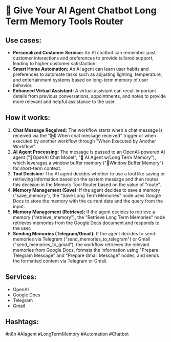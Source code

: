 # 🧠 Give Your AI Agent Chatbot Long Term Memory Tools Router

## Use cases:

- **Personalized Customer Service:** An AI chatbot can remember past customer interactions and preferences to provide tailored support, leading to higher customer satisfaction.
- **Smart Home Automation:** An AI agent can learn user habits and preferences to automate tasks such as adjusting lighting, temperature, and entertainment systems based on long-term memory of user behavior.
- **Enhanced Virtual Assistant:** A virtual assistant can recall important details from previous conversations, appointments, and notes to provide more relevant and helpful assistance to the user.

## How it works:

1.  **Chat Message Received:** The workflow starts when a chat message is received via the "Ⓜ️ When chat message received" trigger or when executed by another workflow through "When Executed by Another Workflow".
2.  **AI Agent Processing:** The message is passed to an OpenAI-powered AI agent ("🤖OpenAI Chat Model", "🧠 AI Agent w/Long Term Memory"), which leverages a window buffer memory ("🤯Window Buffer Memory") for short-term context.
3.  **Tool Decision:** The AI agent decides whether to use a tool like saving or retrieving information based on the system message and then routes this decision in the Memory Tool Router based on the value of "route".
4.  **Memory Management (Save):** If the agent decides to save a memory ("save_memory"), the "Save Long Term Memories" node uses Google Docs to store the memory with the current date and the query from the input.
5.  **Memory Management (Retrieve):** If the agent decides to retrieve a memory ("retrieve_memory"), the "Retrieve Long Term Memories" node retrieves memories from the Google Docs document and responds to the user.
6.  **Sending Memories (Telegram/Gmail):** If the agent decides to send memories via Telegram ("send_memories_to_telegram") or Gmail ("send_memories_to_gmail"), the workflow retrieves the relevant memories from Google Docs, formats the information using "Prepare Telegram Message" and "Prepare Gmail Message" nodes, and sends the formatted content via Telegram or Gmail.

## Services:

-   OpenAI
-   Google Docs
-   Telegram
-   Gmail

## Hashtags:

#n8n #AIagent #LongTermMemory #Automation #Chatbot

